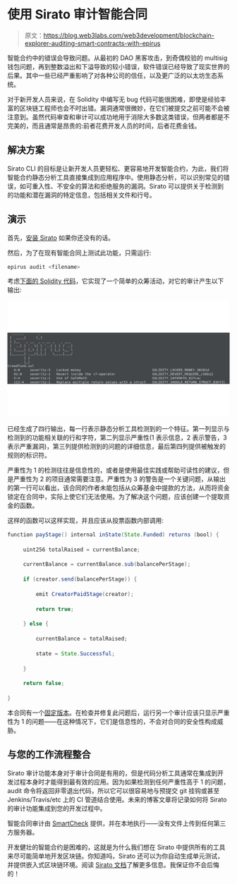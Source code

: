 # 使用 Sirato 审计智能合同

> 原文：<https://blog.web3labs.com/web3development/blockchain-explorer-auditing-smart-contracts-with-epirus>

智能合约中的错误会导致问题。从最初的 DAO 黑客攻击，到奇偶校验的 multisig 钱包问题，再到整数溢出和下溢导致的较小错误，软件错误已经导致了现实世界的后果。其中一些已经严重影响了对各种公司的信任，以及更广泛的以太坊生态系统。

对于新开发人员来说，在 Solidity 中编写无 bug 代码可能很困难，即使是经验丰富的区块链工程师也会不时出错。漏洞通常很微妙，在它们被提交之前可能不会被注意到。虽然代码审查和审计可以成功地用于消除大多数这类错误，但两者都是不完美的，而且通常是昂贵的:前者花费开发人员的时间，后者花费金钱。

## **解决方案**

Sirato CLI 的目标是让新开发人员更轻松、更容易地开发智能合约，为此，我们将智能合约静态分析工具直接集成到应用程序中。使用静态分析，可以识别常见的错误，如可重入性、不安全的算法和拒绝服务的漏洞。Sirato 可以提供关于检测到的功能和潜在漏洞的特定信息，包括相关文件和行号。

## **演示**

首先，[安装 Sirato](https://www.web3labs.com/web3j) 如果你还没有的话。

然后，为了在现有智能合同上测试此功能，只需运行:

```java
epirus audit <filename> 
```

考虑[下面的 Solidity 代码](https://gist.github.com/josh-richardson/d03f2ad51b0ee4a1e6ad0ff82b098e45)，它实现了一个简单的众筹活动，对它的审计产生以下输出:

![Smart Contracts with Epirus](img/8402d78277613bfb245ba5c255f3f9b8.png)

已经生成了四行输出，每一行表示静态分析工具检测到的一个特征。第一列显示与检测到的功能相关联的行和字符，第二列显示严重性(1 表示信息，2 表示警告，3 表示严重漏洞)，第三列提供检测到的问题的详细信息，最后第四列提供被触发的规则的标识符。

严重性为 1 的检测往往是信息性的，或者是使用最佳实践或帮助可读性的建议，但是严重性为 2 的项目通常需要注意。严重性为 3 的警告是一个关键问题，从输出的第一行可以看出，该合同的作者未能包括从众筹基金中提款的方法，从而将资金锁定在合同中，实际上使它们无法使用。为了解决这个问题，应该创建一个提取资金的函数。

这样的函数可以这样实现，并且应该从投票函数内部调用:

```java
function payStage() internal inState(State.Funded) returns (bool) {

     uint256 totalRaised = currentBalance;

     currentBalance = currentBalance.sub(balancePerStage);

     if (creator.send(balancePerStage)) {

         emit CreatorPaidStage(creator);

         return true;

     } else {

         currentBalance = totalRaised;

         state = State.Successful;

     }

     return false;

}
```

本合同有一个[固定版本](https://gist.github.com/josh-richardson/95cca5b07919230b6e7472218f2fa3fa)。在检查并修复此问题后，运行另一个审计应该只显示严重性为 1 的问题——在这种情况下，它们是信息性的，不会对合同的安全性构成威胁。

## **与您的工作流程整合**

Sirato 审计功能本身对于审计合同是有用的，但是代码分析工具通常在集成到开发过程本身时才能得到最有效的应用。因为如果检测到任何严重性高于 1 的问题，audit 命令将返回非零退出代码，所以它可以很容易地与预提交 git 挂钩或甚至 Jenkins/Travis/etc 上的 CI 管道结合使用。未来的博客文章将记录如何将 Sirato 的审计功能集成到您的开发过程中。

智能合同审计由 [SmartCheck](https://github.com/smartdec/smartcheck) 提供，并在本地执行——没有文件上传到任何第三方服务器。

开发健壮的智能合约是困难的，这就是为什么我们想在 Sirato 中提供所有的工具来尽可能简单地开发区块链。你知道吗，Sirato 还可以为你自动生成单元测试，并提供嵌入式区块链环境。阅读 [Sirato 文档](https://docs.epirus.io/)了解更多信息。我保证你不会后悔的！